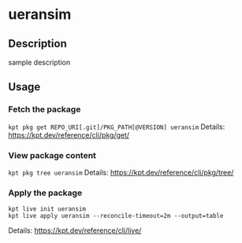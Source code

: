 # ueransim

## Description
sample description

## Usage

### Fetch the package
`kpt pkg get REPO_URI[.git]/PKG_PATH[@VERSION] ueransim`
Details: https://kpt.dev/reference/cli/pkg/get/

### View package content
`kpt pkg tree ueransim`
Details: https://kpt.dev/reference/cli/pkg/tree/

### Apply the package
```
kpt live init ueransim
kpt live apply ueransim --reconcile-timeout=2m --output=table
```
Details: https://kpt.dev/reference/cli/live/
